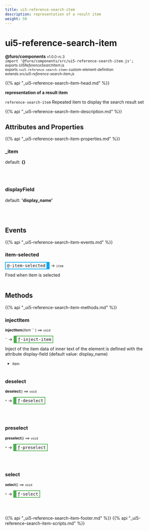 ```yaml
---
title: ui5-reference-search-item
description: representation of a result item
weight: 50
---
```


# ui5-reference-search-item
**@furo/components** <small>v1.0.0-rc.3</small>
<br>`import '@furo/components/src/ui5-reference-search-item.js';`<small>
<br>exports *Ui5ReferenceSearchItem* js
<br>exports `<ui5-reference-search-item>` custom-element-definition
<br>extends *src/ui5-reference-search-item.js*</small>

{{% api "_ui5-reference-search-item-head.md" %}}

**representation of a result item**

`reference-search-item`
Repeated item to display the search result set

{{% api "_ui5-reference-search-item-description.md" %}}


## Attributes and Properties
{{% api "_ui5-reference-search-item-properties.md" %}}







### **_item**
default: **{}**</small>


<br><br>

### **displayField**
default: **&#39;display_name&#39;**</small>


<br><br>
## Events
{{% api "_ui5-reference-search-item-events.md" %}}

### **item-selected**
<span  style="border-width:2px 10px 2px 2px; border-style: solid;border-color:  rgb(2, 168, 244);font-family:monospace; padding:2px 4px;">@-item-selected</span>
→ <small>`item`</small>

 Fired when item is selected
<br><br>

## Methods
{{% api "_ui5-reference-search-item-methods.md" %}}


### **injectItem**
<small>**injectItem**(*item* `` ) ⟹ `void`</small>

<small>`` </small> →
<span  style="border-width:2px 2px 2px 10px; border-style: solid;border-color:  rgb(76, 175, 80);font-family:monospace; padding:2px 4px;">ƒ-inject-item</span>

Inject of the item
data of inner text of the element is defined with the attribute
display-field (default value: display_name)

- <small>item </small>
<br><br>

### **deselect**
<small>**deselect**() ⟹ `void`</small>

<small>`*`</small> →
<span  style="border-width:2px 2px 2px 10px; border-style: solid;border-color:  rgb(76, 175, 80);font-family:monospace; padding:2px 4px;">ƒ-deselect</span>



<br><br>

### **preselect**
<small>**preselect**() ⟹ `void`</small>

<small>`*`</small> →
<span  style="border-width:2px 2px 2px 10px; border-style: solid;border-color:  rgb(76, 175, 80);font-family:monospace; padding:2px 4px;">ƒ-preselect</span>



<br><br>

### **select**
<small>**select**() ⟹ `void`</small>

<small>`*`</small> →
<span  style="border-width:2px 2px 2px 10px; border-style: solid;border-color:  rgb(76, 175, 80);font-family:monospace; padding:2px 4px;">ƒ-select</span>



<br><br>






{{% api "_ui5-reference-search-item-footer.md" %}}
{{% api "_ui5-reference-search-item-scripts.md" %}}
